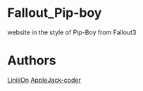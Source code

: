 # Fallout_Pip-boy
website in the style of Pip-Boy from Fallout3

# Authors
[LiniiiOn](https://github.com/LiniiiOn)
[AppleJack-coder](https://github.com/AppleJack-coder)
